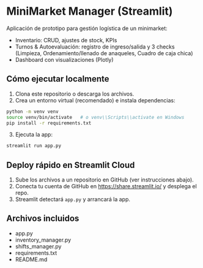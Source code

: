 # MiniMarket Manager (Streamlit)

Aplicación de prototipo para gestión logística de un minimarket:
- Inventario: CRUD, ajustes de stock, KPIs
- Turnos & Autoevaluación: registro de ingreso/salida y 3 checks (Limpieza, Ordenamiento/llenado de anaqueles, Cuadro de caja chica)
- Dashboard con visualizaciones (Plotly)

## Cómo ejecutar localmente

1. Clona este repositorio o descarga los archivos.
2. Crea un entorno virtual (recomendado) e instala dependencias:
```bash
python -m venv venv
source venv/bin/activate   # o venv\\Scripts\\activate en Windows
pip install -r requirements.txt
```
3. Ejecuta la app:
```bash
streamlit run app.py
```

## Deploy rápido en Streamlit Cloud
1. Sube los archivos a un repositorio en GitHub (ver instrucciones abajo).
2. Conecta tu cuenta de GitHub en https://share.streamlit.io/ y desplega el repo.
3. Streamlit detectará `app.py` y arrancará la app.

## Archivos incluidos
- app.py
- inventory_manager.py
- shifts_manager.py
- requirements.txt
- README.md
